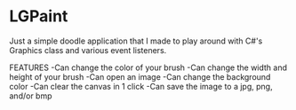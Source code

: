 # LGPaint

Just a simple doodle application that I made to play around with C#'s Graphics class and various event listeners. 

FEATURES
-Can change the color of your brush
-Can change the width and height of your brush
-Can open an image
-Can change the background color
-Can clear the canvas in 1 click
-Can save the image to a jpg, png, and/or bmp
